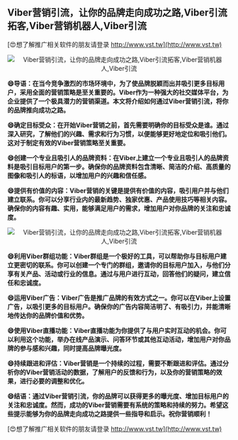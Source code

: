 ## **Viber营销引流，让你的品牌走向成功之路,Viber引流拓客,Viber营销机器人,Viber引流**

[😍想了解推广相关软件的朋友请登录 http://www.vst.tw](http://www.vst.tw)

 <center><img src="https://vst.tw/MP4/tuiguang/png/7.png" alt="Viber营销引流，让你的品牌走向成功之路,Viber引流拓客,Viber营销机器人,Viber引流"></center>

**😄导语：在当今竞争激烈的市场环境中，为了使品牌脱颖而出并吸引更多目标用户，采用全面的营销策略是至关重要的。Viber作为一种强大的社交媒体平台，为企业提供了一个极具潜力的营销渠道。本文将介绍如何通过Viber营销引流，将你的品牌推向成功之路。**

**😄确定目标受众：在开始Viber营销之前，首先需要明确你的目标受众是谁。通过深入研究，了解他们的兴趣、需求和行为习惯，以便能够更好地定位和吸引他们。这对于制定有效的Viber营销策略至关重要。**

**😄创建一个专业且吸引人的品牌资料：在Viber上建立一个专业且吸引人的品牌资料是吸引目标用户的第一步。确保你的品牌资料包含清晰、简洁的介绍、高质量的图像和吸引人的标语，以增加用户的兴趣和信任感。**

**😄提供有价值的内容：Viber营销的关键是提供有价值的内容，吸引用户并与他们建立联系。你可以分享行业内的最新趋势、独家优惠、产品使用技巧等相关内容。确保你的内容有趣、实用，能够满足用户的需求，增加用户对你品牌的关注和忠诚度。**

 <center><img src="https://vst.tw/MP4/tuiguang/png/7.png" alt="Viber营销引流，让你的品牌走向成功之路,Viber引流拓客,Viber营销机器人,Viber引流"></center>

**😄利用Viber群组功能：Viber群组是一个极好的工具，可以帮助你与目标用户建立更密切的联系。你可以创建一个专门的群组，邀请你的目标用户加入，与他们分享有关产品、活动或行业的信息。通过与用户进行互动，回答他们的疑问，建立信任和忠诚度。**

**😄运用Viber广告：Viber广告是推广品牌的有效方式之一。你可以在Viber上设置广告，以吸引更多的目标用户。确保你的广告内容简洁明了、有吸引力，并能清晰地传达你的品牌价值和优势。**

**😄使用Viber直播功能：Viber直播功能为你提供了与用户实时互动的机会。你可以利用这个功能，举办在线产品演示、问答环节或其他互动活动，增加用户对你品牌的参与感和兴趣，同时提高品牌曝光度。**

**😄持续跟进和评估：Viber营销是一个持续的过程，需要不断跟进和评估。通过分析你的Viber营销活动的数据，了解用户的反馈和行为，以及你的营销策略的效果，进行必要的调整和优化。**

**😄结语：通过Viber营销引流，你的品牌可以获得更多的曝光度、增加目标用户的关注和忠诚度。然而，成功的Viber营销需要有系统的策略和持续的努力。希望这些提示能够为你的品牌走向成功之路提供一些指导和启示。祝你营销顺利！**

[😍想了解推广相关软件的朋友请登录 http://www.vst.tw](http://www.vst.tw)



